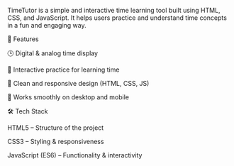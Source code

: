TimeTutor is a simple and interactive time learning tool built using HTML, CSS, and JavaScript.
It helps users practice and understand time concepts in a fun and engaging way.

🚀 Features

🕒 Digital & analog time display

🎯 Interactive practice for learning time

🎨 Clean and responsive design (HTML, CSS, JS)

📱 Works smoothly on desktop and mobile

🛠️ Tech Stack

HTML5 – Structure of the project

CSS3 – Styling & responsiveness

JavaScript (ES6) – Functionality & interactivity
